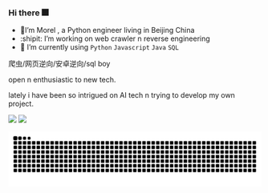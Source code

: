 ### Hi there :fireworks:
- :hamster:I’m Morel , a Python engineer living in Beijing China 
- :shipit:  I’m working on web crawler n reverse engineering 
- :whale: I’m currently using `Python` `Javascript` `Java` `SQL` 

爬虫/网页逆向/安卓逆向/sql boy

open n enthusiastic to new tech.

lately i have been so intrigued on AI tech n trying to develop my own project.

![](https://github-readme-stats-git-masterrstaa-rickstaa.vercel.app/api?username=Seriainme&show_icons=true&line_height=21&show_icons=true&theme=aura&hide_border=true)
![](https://github-readme-stats-git-masterrstaa-rickstaa.vercel.app/api/top-langs/?username=Seriainme&show_icons=true&layout=compact&theme=aura&hide_border=true&hide=html,css)

<p align="center">
  <img src="https://github.com/Seriainme/Seriainme/raw/output/github-contribution-grid-snake.svg" alt="snake">
</p>

